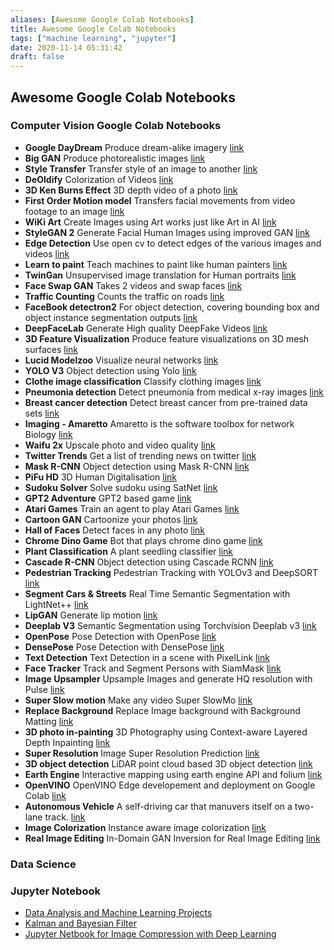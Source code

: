 ```yaml
---
aliases: [Awesome Google Colab Notebooks]
title: Awesome Google Colab Notebooks
tags: ["machine learning", "jupyter"]
date: 2020-11-14 05:31:42
draft: false
---
```


## Awesome Google Colab Notebooks

### Computer Vision Google Colab Notebooks

- **Google DayDream** Produce dream-alike imagery [link](https://colab.research.google.com/github/tensorflow/docs/blob/master/site/en/tutorials/generative/deepdream.ipynb)
- **Big GAN** Produce photorealistic images [link](https://colab.research.google.com/github/tensorflow/hub/blob/master/examples/colab/biggan_generation_with_tf_hub.ipynb)
- **Style Transfer** Transfer style of an image to another [link](https://colab.research.google.com/github/tensorflow/lucid/blob/master/notebooks/differentiable-parameterizations/style_transfer_2d.ipynb)
- **DeOldify** Colorization of Videos [link](https://colab.research.google.com/github/jantic/DeOldify/blob/master/VideoColorizerColab.ipynb)
- **3D Ken Burns Effect** 3D depth video of a photo [link](https://colab.research.google.com/drive/1hxx4iSuAOyeI2gCL54vQkpEuBVrIv1hY)
- **First Order Motion model** Transfers facial movements from video footage to an image [link](https://colab.research.google.com/github/AliaksandrSiarohin/first-order-model/blob/master/demo.ipynb#scrollTo=UCMFMJV7K-ag)
- **WiKi Art** Create Images using Art works just like Art in AI [link](https://colab.research.google.com/github/Norod/my-colab-experiments/blob/master/WikiArt_Example_Generation_By_Peter_Baylies.ipynb)
- **StyleGAN 2** Generate Facial Human Images using improved GAN [link](https://colab.research.google.com/drive/1ShgW6wohEFQtqs_znMna3dzrcVoABKIH)
- **Edge Detection** Use open cv to detect edges of the various images and videos [link](https://colab.research.google.com/drive/10ZIvyVgDjGlWd09LJZzwboQs-4RPlCut)
- **Learn to paint** Teach machines to paint like human painters [link](https://colab.research.google.com/github/mrm8488/shared_colab_notebooks/blob/master/custom_learningtopaint.ipynb)
- **TwinGan** Unsupervised image translation for Human portraits [link](https://colab.research.google.com/github/mrm8488/shared_colab_notebooks/blob/master/TWINGAN_manu.ipynb)
- **Face Swap GAN** Takes 2 videos and swap faces [link](https://colab.research.google.com/github/shaoanlu/faceswap-GAN/blob/master/colab_demo/faceswap-GAN_colab_demo.ipynb#scrollTo=MiOo3478pJg9)
- **Traffic Counting** Counts the traffic on roads [link](https://colab.research.google.com/drive/12N4m_RYKqrpozRzh9qe7nQE_sIqQH9U8)
- **FaceBook detectron2** For object detection, covering bounding box and object instance segmentation outputs [link](https://colab.research.google.com/drive/16jcaJoc6bCFAQ96jDe2HwtXj7BMD_-m5)
- **DeepFaceLab** Generate High quality DeepFake Videos [link](https://colab.research.google.com/github/chervonij/DFL-Colab/blob/master/DFL_Colab_1-0.ipynb)
- **3D Feature Visualization** Produce feature visualizations on 3D mesh surfaces [link](https://colab.research.google.com/github/tensorflow/lucid/blob/master/notebooks/differentiable-parameterizations/texture_synth_3d.ipynb)
- **Lucid Modelzoo** Visualize neural networks [link](https://colab.research.google.com/github/tensorflow/lucid/blob/master/notebooks/modelzoo.ipynb)
- **YOLO V3** Object detection using Yolo [link](https://colab.research.google.com/drive/1lTGZsfMaGUpBG4inDIQwIJVW476ibXk_)
- **Clothe image classification** Classify clothing images [link](https://colab.research.google.com/github/tensorflow/docs/blob/master/site/en/tutorials/keras/classification.ipynb#scrollTo=FbVhjPpzn6BM)
- **Pneumonia detection** Detect pneumonia from medical x-ray images [link](https://colab.research.google.com/github/mdai/ml-lessons/blob/master/lesson3-rsna-pneumonia-detection-kaggle.ipynb)
- **Breast cancer detection** Detect breast cancer from pre-trained data sets [link](https://colab.research.google.com/drive/12DKmhi5z5Qx84iJQ8FTq5hHsG5UUHUcG)
- **Imaging - Amaretto** Amaretto is the software toolbox for network Biology [link](https://colab.research.google.com/drive/14u1KZJ3Gf-9qjDycyBKzBiN5VzzOa2xU)
- **Waifu 2x** Upscale photo and video quality [link](https://github.com/mphirke/Google-Colab-waifu2x-chainer)
- **Twitter Trends** Get a list of trending news on twitter [link](https://colab.research.google.com/drive/1WIcVZgbrU0DYOQqaxuaCLKY6CoLBV18O#scrollTo=xNdTFUOmBWM0)
- **Mask R-CNN** Object detection using Mask R-CNN [link](https://colab.research.google.com/github/tensorflow/tpu/blob/master/models/official/mask_rcnn/mask_rcnn_demo.ipynb)
- **PiFu HD** 3D Human Digitalisation [link](https://colab.research.google.com/drive/1GFSsqP2BWz4gtq0e-nki00ZHSirXwFyY)
- **Sudoku Solver** Solve sudoku using SatNet [link](https://colab.research.google.com/drive/1dRfepPLEE8N6BBZhXz8bbLDcPnRKaOcJ)
- **GPT2 Adventure** GPT2 based game [link](https://colab.research.google.com/drive/1khUaPex-gyk1wXXLuqcopiWmHmcKl4UP#scrollTo=H7LoMj4GA4n_)
- **Atari Games** Train an agent to play Atari Games [link](https://colab.research.google.com/drive/1iYK11yDzOOqnrXi1Sfjm1iekZr4cxLaN#scrollTo=hyyN-2qyK_T2)
- **Cartoon GAN** Cartoonize your photos [link](https://colab.research.google.com/github/TobiasSunderdiek/cartoon-gan/blob/master/CartoonGAN.ipynb)
- **Hall of Faces** Detect faces in any photo [link](https://colab.research.google.com/drive/1lJWquGmKoMm68qNuwjSnfMjjIi-UTzI1)
- **Chrome Dino Game** Bot that plays chrome dino game [link](https://github.com/SaralTayal123/ChromeDinoAI/blob/master/DinoAI.ipynb)
- **Plant Classification** A plant seedling classifier [link](https://colab.research.google.com/drive/1y0pgDW_0r4tPSk6URgWc3UekejIKBxDd)
- **Cascade R-CNN** Object detection using Cascade RCNN [link](https://colab.research.google.com/github/tugstugi/dl-colab-notebooks/blob/master/notebooks/Open_MMLab_Detection_Toolbox_Cascade_RCNN.ipynb)
- **Pedestrian Tracking** Pedestrian Tracking with YOLOv3 and DeepSORT [link](https://colab.research.google.com/github/tugstugi/dl-colab-notebooks/blob/master/notebooks/DeepSORT_YOLOv3.ipynb)
- **Segment Cars & Streets** Real Time Semantic Segmentation with LightNet++ [link](https://colab.research.google.com/github/tugstugi/dl-colab-notebooks/blob/master/notebooks/LightNetPlusPlus.ipynb)
- **LipGAN** Generate lip motion [link](https://colab.research.google.com/github/tugstugi/dl-colab-notebooks/blob/master/notebooks/LipGAN.ipynb)
- **Deeplab V3** Semantic Segmentation using Torchvision Deeplab v3 [link](https://colab.research.google.com/github/tugstugi/dl-colab-notebooks/blob/master/notebooks/TorchvisionDeepLabV3.ipynb)
- **OpenPose** Pose Detection with OpenPose [link](https://colab.research.google.com/github/tugstugi/dl-colab-notebooks/blob/master/notebooks/OpenPose.ipynb)
- **DensePose** Pose Detection with DensePose [link](https://colab.research.google.com/github/tugstugi/dl-colab-notebooks/blob/master/notebooks/DensePose.ipynb)
- **Text Detection** Text Detection in a scene with PixelLink [link](https://colab.research.google.com/github/tugstugi/dl-colab-notebooks/blob/master/notebooks/PixelLink.ipynb)
- **Face Tracker** Track and Segment Persons with SiamMask [link](https://colab.research.google.com/github/tugstugi/dl-colab-notebooks/blob/master/notebooks/SiamMask.ipynb)
- **Image Upsampler** Upsample Images and generate HQ resolution with Pulse [link](https://colab.research.google.com/github/ctawong/PULSE_from_image_url/blob/master/PULSE_URL.ipynb)
- **Super Slow motion** Make any video Super SlowMo [link](https://colab.research.google.com/github/tugstugi/dl-colab-notebooks/blob/master/notebooks/SuperSloMo.ipynb)
- **Replace Background** Replace Image background with Background Matting [link](https://colab.research.google.com/gist/andreyryabtsev/243aa3eefa6e06891dda7b1583d1d08f/backmatting.ipynb)
- **3D photo in-painting** 3D Photography using Context-aware Layered Depth Inpainting [link](https://colab.research.google.com/drive/1706ToQrkIZshRSJSHvZ1RuCiM__YX3Bz)
- **Super Resolution** Image Super Resolution Prediction [link](https://colab.research.google.com/github/tugstugi/dl-colab-notebooks/blob/master/notebooks/ISR_Prediction_Tutorial.ipynb)
- **3D object detection** LiDAR point cloud based 3D object detection [link](https://github.com/gkadusumilli/Voxelnet/blob/master/VoxelNet_data_creation.ipynb)
- **Earth Engine** Interactive mapping using earth engine API and folium [link](https://colab.research.google.com/github/giswqs/qgis-earthengine-examples/blob/master/Folium/ee-api-folium-setup.ipynb)
- **OpenVINO** OpenVINO Edge developement and deployment on Google Colab [link](https://github.com/alihussainia/openvino-colab/blob/master/demo.ipynb)
- **Autonomous Vehicle** A self-driving car that manuvers itself on a two-lane track. [link](https://github.com/amanbasu/Autonomous-Car-Prototype/blob/master/Review.ipynb)
- **Image Colorization** Instance aware image colorization [link](https://colab.research.google.com/github/ericsujw/InstColorization/blob/master/InstColorization.ipynb)
- **Real Image Editing** In-Domain GAN Inversion for Real Image Editing [link](https://colab.research.google.com/github/genforce/idinvert_pytorch/blob/master/docs/Idinvert.ipynb)

### Data Science

### Jupyter Notebook

- [Data Analysis and Machine Learning Projects](https://github.com/rhiever/Data-Analysis-and-Machine-Learning-Projects)
- [Kalman and Bayesian Filter](https://github.com/rlabbe/Kalman-and-Bayesian-Filters-in-Python)
- [Jupyter Netbook for Image Compression with Deep Learning](https://colab.research.google.com/github/Justin-Tan/high-fidelity-generative-compression/blob/master/assets/HiFIC_torch_colab_demo.ipynb)
